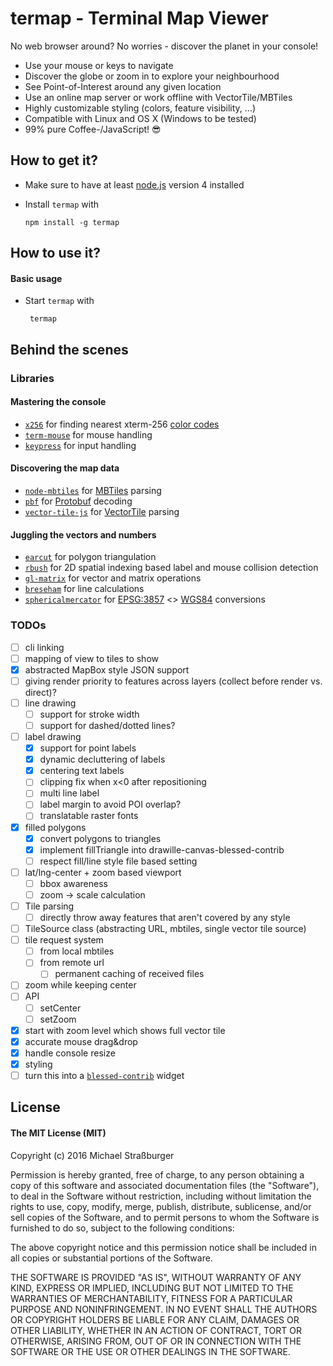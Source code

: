 # termap - Terminal Map Viewer

No web browser around? No worries - discover the planet in your console!

* Use your mouse or keys to navigate
* Discover the globe or zoom in to explore your neighbourhood
* See Point-of-Interest around any given location
* Use an online map server or work offline with VectorTile/MBTiles
* Highly customizable styling (colors, feature visibility, ...)
* Compatible with Linux and OS X (Windows to be tested)
* 99% pure Coffee-/JavaScript! :sunglasses:

## How to get it?

* Make sure to have at least [node.js](https://nodejs.org/) version 4 installed
* Install `termap` with

  `npm install -g termap`

## How to use it?
#### Basic usage
* Start `termap` with

  ` termap`


## Behind the scenes
### Libraries
#### Mastering the console
  * [`x256`](https://github.com/substack/node-x256) for finding nearest xterm-256 [color codes](https://en.wikipedia.org/wiki/File:Xterm_256color_chart.svg)
  * [`term-mouse`](https://github.com/CoderPuppy/term-mouse) for mouse handling
  * [`keypress`](https://github.com/TooTallNate/keypress) for input handling

#### Discovering the map data
* [`node-mbtiles`](https://github.com/mapbox/node-mbtiles) for [MBTiles](https://github.com/mapbox/mbtiles-spec/blob/master/1.2/spec.md) parsing
* [`pbf`](https://github.com/mapbox/pbf) for [Protobuf](https://developers.google.com/protocol-buffers/) decoding
* [`vector-tile-js`](https://github.com/mapbox/vector-tile-js) for [VectorTile](https://github.com/mapbox/vector-tile-spec/tree/master/2.1) parsing

#### Juggling the vectors and numbers
* [`earcut`](https://github.com/mapbox/earcut) for polygon triangulation
* [`rbush`](https://github.com/mourner/rbush) for 2D spatial indexing based label and mouse collision detection
* [`gl-matrix`](https://github.com/toji/gl-matrix) for vector and matrix operations
* [`breseham`](https://github.com/madbence/node-bresenham) for line calculations
* [`sphericalmercator`](https://github.com/mapbox/node-sphericalmercator) for [EPSG:3857](http://spatialreference.org/ref/sr-org/6864/) <> [WGS84](http://spatialreference.org/ref/epsg/wgs-84/) conversions

### TODOs
* [ ] cli linking
* [ ] mapping of view to tiles to show
* [x] abstracted MapBox style JSON support
* [ ] giving render priority to features across layers (collect before render vs. direct)?
* [ ] line drawing
  * [ ] support for stroke width
  * [ ] support for dashed/dotted lines?
* [ ] label drawing
  * [x] support for point labels
  * [x] dynamic decluttering of labels
  * [x] centering text labels
  * [ ] clipping fix when x<0 after repositioning
  * [ ] multi line label
  * [ ] label margin to avoid POI overlap?
  * [ ] translatable raster fonts
* [x] filled polygons
  * [x] convert polygons to triangles
  * [x] implement fillTriangle into drawille-canvas-blessed-contrib
  * [ ] respect fill/line style file based setting
* [ ] lat/lng-center + zoom based viewport
  * [ ] bbox awareness
  * [ ] zoom -> scale calculation
* [ ] Tile parsing
  * [ ] directly throw away features that aren't covered by any style
* [ ] TileSource class (abstracting URL, mbtiles, single vector tile source)
* [ ] tile request system
  * [ ] from local mbtiles
  * [ ] from remote url
    * [ ] permanent caching of received files
* [ ] zoom while keeping center
* [ ] API
  * [ ] setCenter
  * [ ] setZoom
* [x] start with zoom level which shows full vector tile
* [x] accurate mouse drag&drop
* [x] handle console resize
* [x] styling
* [ ] turn this into a [`blessed-contrib`](https://github.com/yaronn/blessed-contrib) widget

## License
#### The MIT License (MIT)
Copyright (c) 2016 Michael Straßburger

Permission is hereby granted, free of charge, to any person obtaining a copy of this software and associated documentation files (the "Software"), to deal in the Software without restriction, including without limitation the rights to use, copy, modify, merge, publish, distribute, sublicense, and/or sell copies of the Software, and to permit persons to whom the Software is furnished to do so, subject to the following conditions:

The above copyright notice and this permission notice shall be included in all copies or substantial portions of the Software.

THE SOFTWARE IS PROVIDED "AS IS", WITHOUT WARRANTY OF ANY KIND, EXPRESS OR IMPLIED, INCLUDING BUT NOT LIMITED TO THE WARRANTIES OF MERCHANTABILITY, FITNESS FOR A PARTICULAR PURPOSE AND NONINFRINGEMENT. IN NO EVENT SHALL THE AUTHORS OR COPYRIGHT HOLDERS BE LIABLE FOR ANY CLAIM, DAMAGES OR OTHER LIABILITY, WHETHER IN AN ACTION OF CONTRACT, TORT OR OTHERWISE, ARISING FROM, OUT OF OR IN CONNECTION WITH THE SOFTWARE OR THE USE OR OTHER DEALINGS IN THE SOFTWARE.

